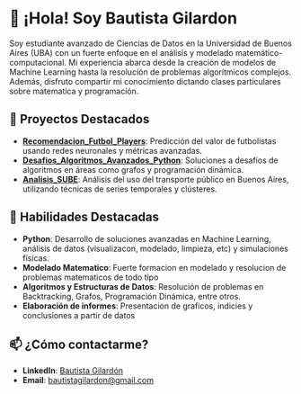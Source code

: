 # 👋 ¡Hola! Soy Bautista Gilardon

Soy estudiante avanzado de Ciencias de Datos en la Universidad de Buenos Aires (UBA) con un fuerte enfoque en el análisis y modelado matemático-computacional. Mi experiencia abarca desde la creación de modelos de Machine Learning hasta la resolución de problemas algorítmicos complejos. Además, disfruto compartir mi conocimiento dictando clases particulares sobre matematica y programación.

## 📂 Proyectos Destacados

- **[Recomendacion_Futbol_Players](https://github.com/BGilardon/Recomendacion_Futbol_Players)**: Predicción del valor de futbolistas usando redes neuronales y métricas avanzadas.
- **[Desafios_Algoritmos_Avanzados_Python](https://github.com/BGilardon/Desafios_Algoritmos_Avanzados_Python)**: Soluciones a desafíos de algoritmos en áreas como grafos y programación dinámica.
- **[Analisis_SUBE](https://github.com/BGilardon/Analisis_SUBE)**: Análisis del uso del transporte público en Buenos Aires, utilizando técnicas de series temporales y clústeres.

## 🚀 Habilidades Destacadas

- **Python**: Desarrollo de soluciones avanzadas en Machine Learning, análisis de datos (visualizacon, modelado, limpieza, etc) y simulaciones físicas.
- **Modelado Matematico**: Fuerte formacion en modelado y resolucion de problemas matematicos de todo tipo
- **Algoritmos y Estructuras de Datos**: Resolución de problemas en Backtracking, Grafos, Programación Dinámica, entre otros.
- **Elaboración de informes**: Presentacion de graficos, indicies y conclusiones a partir de datos 

## 📫 ¿Cómo contactarme?

- **LinkedIn**: [Bautista Gilardón](https://www.linkedin.com/in/bautista-gilardon)
- **Email**: bautistagilardon@gmail.com
<!--
**BGilardon/BGilardon** is a ✨ _special_ ✨ repository because its `README.md` (this file) appears on your GitHub profile.

Here are some ideas to get you started:

- 🔭 I’m currently working on ...
- 🌱 I’m currently learning ...
- 👯 I’m looking to collaborate on ...
- 🤔 I’m looking for help with ...
- 💬 Ask me about ...
- 📫 How to reach me: ...
- 😄 Pronouns: ...
- ⚡ Fun fact: ...
-->
